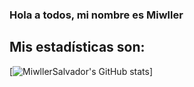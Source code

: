 ### Hola a todos, mi nombre es Miwller

## Mis estadísticas son: 

[![MiwllerSalvador's GitHub stats](https://github-readme-stats.vercel.app/api?username=MiwllerSalvador)]

